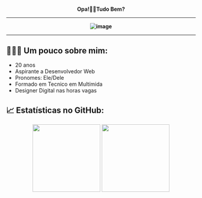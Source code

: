 
<h4 align="center">
Opa!🖖🏾Tudo Bem?

<hr>

![image](https://github.com/user-attachments/assets/22a2ba9a-ce9c-4bc3-b5e2-1905ae330ed5)

<hr>

## 🧑🏾‍💻 Um pouco sobre mim:
- 20 anos
- Aspirante a Desenvolvedor Web
- Pronomes: Ele/Dele
- Formado em Tecnico em Multímida
- Designer Digital nas horas vagas

## 📈 Estatísticas no GitHub:
<div align="center">  
  <img height="180em" src="https://github-readme-stats-eight-theta.vercel.app/api?username=ithalloelzo&show_icons=true&theme=chartreuse-dark&include_all_commits=true&count_private=true"/>
  <img height="180em" src="https://github-readme-streak-stats.herokuapp.com/?user=ithalloelzo&theme=chartreuse-dark"/> 


<!--
**ithalloelzo/ithalloelzo** is a ✨ _special_ ✨ repository because its `README.md` (this file) appears on your GitHub profile.

Here are some ideas to get you started:

- 🔭 I’m currently working on ...
- 🌱 I’m currently learning ...
- 👯 I’m looking to collaborate on ...
- 🤔 I’m looking for help with ...
- 💬 Ask me about ...
- 📫 How to reach me: ...
- 😄 Pronouns: ele/dele
- ⚡ Fun fact: ...
-->
